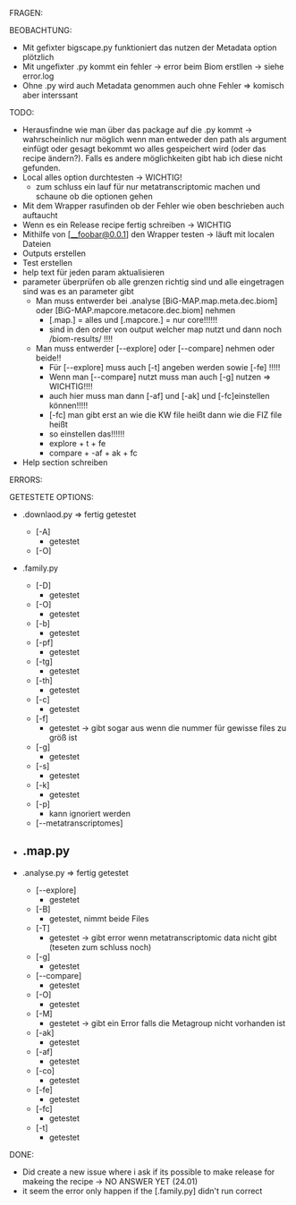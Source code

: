 FRAGEN:

BEOBACHTUNG:
- Mit gefixter bigscape.py funktioniert das nutzen der Metadata option plötzlich
- Mit ungefixter .py kommt ein fehler ->  error beim Biom erstllen -> siehe error.log
- Ohne .py wird auch Metadata genommen auch ohne Fehler
    => komisch aber interssant

TODO:
- Herausfindne wie man über das package auf die .py kommt -> wahrscheinlich nur möglich wenn man entweder den path als argument einfügt oder gesagt bekommt wo alles gespeichert wird (oder das recipe ändern?). Falls es andere möglichkeiten gibt hab ich diese nicht gefunden.
- Local alles option durchtesten -> WICHTIG!
    - zum schluss ein lauf für nur metatranscriptomic machen und schaune ob die optionen gehen
- Mit dem Wrapper rasufinden ob der Fehler wie oben beschrieben auch auftaucht
- Wenn es ein Release recipe fertig schreiben -> WICHTIG
- Mithilfe von [__foobar@0.0.1] den Wrapper testen -> läuft mit localen Dateien
- Outputs erstellen
- Test erstellen
- help text für jeden param aktualisieren
- parameter überprüfen ob alle grenzen richtig sind und alle eingetragen sind was es an parameter gibt
    - Man muss entwerder bei .analyse [BiG-MAP.map.meta.dec.biom] oder [BiG-MAP.mapcore.metacore.dec.biom] nehmen
        - [.map.] = alles und [.mapcore.] = nur core!!!!!!
        - sind in den order von output welcher map nutzt und dann noch /biom-results/ !!!!
    - Man muss entwerder [--explore] oder [--compare] nehmen oder beide!!
        - Für [--explore] muss auch [-t] angeben werden sowie [-fe] !!!!!
        - Wenn man [--compare] nutzt muss man auch [-g] nutzen => WICHTIG!!!!
        - auch hier muss man dann [-af] und [-ak] und [-fc]einstellen können!!!!!
        - [-fc] man gibt erst an wie die KW file heißt dann wie die FIZ file heißt
        - so einstellen das!!!!!!
        - explore + t + fe
        - compare + -af + ak + fc
- Help section schreiben

ERRORS:

GETESTETE OPTIONS:
- .downlaod.py => fertig getestet
    - [-A] 
        - getestet
    - [-O] 
- .family.py
    - [-D] 
        - getestet
    - [-O] 
        - getestet
    - [-b] 
        - getestet
    - [-pf]
        - getestet
    - [-tg]
        - getestet
    - [-th]
        - getestet
    - [-c]
        - getestet
    - [-f]
        - getestet -> gibt sogar aus wenn die nummer für gewisse files zu größ ist
    - [-g] 
        - getestet
    - [-s]
        - getestet
    - [-k]
        - getestet
    - [-p]
        - kann ignoriert werden
    - [--metatranscriptomes]

- .map.py
    -
- .analyse.py => fertig getestet
    - [--explore]
        - gestetet
    - [-B]
        - getestet, nimmt beide Files
    - [-T]
        - getestet -> gibt error wenn metatranscriptomic data nicht gibt (teseten zum schluss noch)
    - [-g]
        - getestet
    - [--compare]
        - getestet
    - [-O]
        - getestet
    - [-M]
        - gestetet -> gibt ein Error falls die Metagroup nicht vorhanden ist
    - [-ak]
        - getestet
    - [-af]
        - getestet
    - [-co]
        - getestet
    - [-fe]
        - getestet 
    - [-fc]
        - getestet
    - [-t]
        - getestet
    
    

DONE:
- Did create a new issue where i ask if its possible to make release for makeing the recipe -> NO ANSWER YET (24.01)
- it seem the error only happen if the [.family.py] didn't run correct
